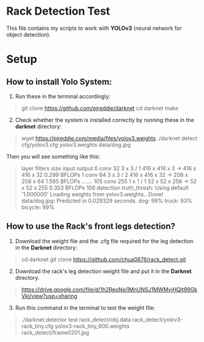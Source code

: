 # Rack Detection Test

This file contains my scripts to work with **YOLOv3** (neural network for object detection).

# Setup

## How to install Yolo System:
1. Run these in the terminal accordingly:

>git clone https://github.com/pjreddie/darknet
>cd darknet
>make
2. Check whether the system is installed correctly by running these in the **darknet** directory:
>wget https://pjreddie.com/media/files/yolov3.weights
>./darknet detect cfg/yolov3.cfg yolov3.weights data/dog.jpg

Then you will see something like this: 
>layer     filters    size              input                output
> 0 conv     32  3 x 3 / 1   416 x 416 x   3   ->   416 x 416 x  32  0.299 BFLOPs
> 1 conv     64  3 x 3 / 2   416 x 416 x  32   ->   208 x 208 x  64  1.595 BFLOPs
> .......
> 105 conv    255  1 x 1 / 1    52 x  52 x 256   ->    52 x  52 x 255  0.353 BFLOPs
> 106 detection
> truth_thresh: Using default '1.000000'
> Loading weights from yolov3.weights...Done!
> data/dog.jpg: Predicted in 0.029329 seconds.
> dog: 99%
> truck: 93%
> bicycle: 99%
## How to use the Rack's front legs detection?
1. Download the weight file and the .cfg file required for the leg detection in the **Darknet** directory:
> cd darknet
> git clone https://github.com/chua0876/rack_detect.git
2. Download the rack's leg detection weight file and put it in the **Darknet** directory.
> https://drive.google.com/file/d/1h2ReoNxj1MnUNSJ1MWMyjHQlt99GkVkl/view?usp=sharing
3. Run this command in the terminal to test the weight file:
> ./darknet detector test rack_detect/obj.data rack_detect/yolov3-rack_tiny.cfg yolov3-rack_tiny_600.weights rack_detect/frame0201.jpg
